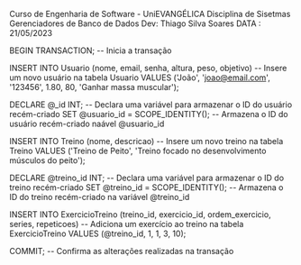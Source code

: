 Curso de Engenharia de Software - UniEVANGÉLICA 
Disciplina de Sisetmas Gerenciadores de Banco de Dados
Dev: Thiago Silva Soares
DATA : 21/05/2023

BEGIN TRANSACTION; -- Inicia a transação

INSERT INTO Usuario (nome, email, senha, altura, peso, objetivo) -- Insere um novo usuário na tabela Usuario
VALUES ('João', 'joao@email.com', '123456', 1.80, 80, 'Ganhar massa muscular');

DECLARE @_id INT; -- Declara uma variável para armazenar o ID do usuário recém-criado
SET @usuario_id = SCOPE_IDENTITY(); -- Armazena o ID do usuário recém-criado naável @usuario_id

INSERT INTO Treino (nome, descricao) -- Insere um novo treino na tabela Treino
VALUES ('Treino de Peito', 'Treino focado no desenvolvimento músculos do peito');

DECLARE @treino_id INT; -- Declara uma variável para armazenar o ID do treino recém-criado
SET @treino_id = SCOPE_IDENTITY(); -- Armazena o ID do treino recém-criado na variável @treino_id

INSERT INTO ExercicioTreino (treino_id, exercicio_id, ordem_exercicio, series, repeticoes) -- Adiciona um exercício ao treino na tabela ExercicioTreino
VALUES (@treino_id, 1, 1, 3, 10);

COMMIT; -- Confirma as alterações realizadas na transação

